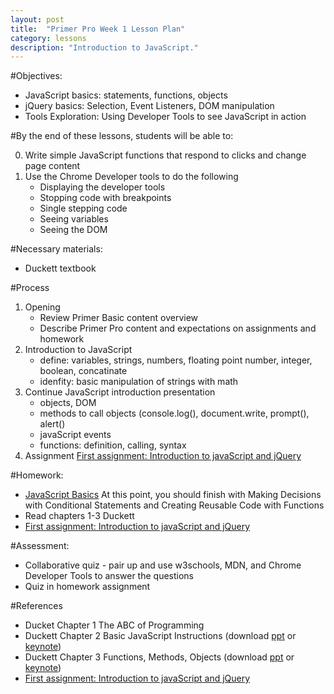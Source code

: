 ```yaml
---
layout: post
title:  "Primer Pro Week 1 Lesson Plan"
category: lessons
description: "Introduction to JavaScript."
---
```


#Objectives:

* JavaScript basics: statements, functions, objects
* jQuery basics: Selection, Event Listeners, DOM manipulation
* Tools Exploration: Using Developer Tools to see JavaScript in action
	

#By the end of these lessons, students will be able to:

0. Write simple JavaScript functions that respond to clicks and change page content
0. Use the Chrome Developer tools to do the following
	* Displaying the developer tools
	* Stopping code with breakpoints
	* Single stepping code
	* Seeing variables
	* Seeing the DOM

#Necessary materials:
* Duckett textbook

#Process

1. Opening
	*	Review Primer Basic content overview
	*	Describe Primer Pro content and expectations on assignments and homework
2. 	Introduction to JavaScript
	* define: variables, strings, numbers, floating point number, integer, boolean, concatinate
	* idenfity: basic manipulation of strings with math
3.	Continue JavaScript introduction presentation
	* objects, DOM
	* methods to call objects (console.log(), document.write, prompt(), alert()
	* javaScript events
	* functions: definition, calling, syntax
4. Assignment [First assignment: Introduction to javaScript and jQuery](http://portlandcodeschool.github.io/primer/assignments/introduction-to-javascript-and-jquery/)

#Homework:

*	[JavaScript Basics](http://teamtreehouse.com/library/javascript-basics) At this point, you should finish with Making Decisions with Conditional Statements and Creating Reusable Code with Functions
*	Read chapters 1-3 Duckett
*	[First assignment: Introduction to javaScript and jQuery](http://portlandcodeschool.github.io/primer/assignments/introduction-to-javascript-and-jquery/)

#Assessment:

* Collaborative quiz - pair up and use w3schools, MDN, and Chrome Developer Tools to answer the questions
* Quiz in homework assignment

#References

*	Ducket Chapter 1 The ABC of Programming
*	Duckett Chapter 2 Basic JavaScript Instructions (download [ppt](../assets/presentations/javascript-c02.ppt) or [keynote](../assets/presentations/javascript-c02.key.zip))
*	Duckett Chapter 3 Functions, Methods, Objects (download [ppt](../assets/presentations/javascript-c03.ppt) or [keynote](../assets/presentations/javascript-c03.key.zip))
*	[First assignment: Introduction to javaScript and jQuery](http://portlandcodeschool.github.io/primer/assignments/introduction-to-javascript-and-jquery/)
